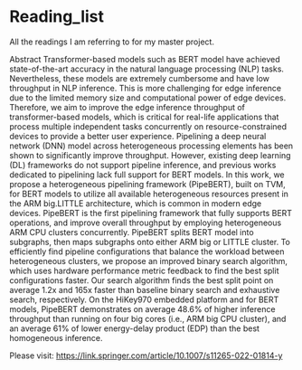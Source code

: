 # Reading_list
All the readings I am referring to for my master project. 

Abstract
Transformer-based models such as BERT model have achieved state-of-the-art accuracy in the natural language processing (NLP) tasks. Nevertheless, these models are extremely cumbersome and have low throughput in NLP inference. This is more challenging for edge inference due to the limited memory size and computational power of edge devices. Therefore, we aim to improve the edge inference throughput of transformer-based models, which is critical for real-life applications that process multiple independent tasks concurrently on resource-constrained devices to provide a better user experience. Pipelining a deep neural network (DNN) model across heterogeneous processing elements has been shown to significantly improve throughput. However, existing deep learning (DL) frameworks do not support pipeline inference, and previous works dedicated to pipelining lack full support for BERT models. In this work, we propose a heterogeneous pipelining framework (PipeBERT), built on TVM, for BERT models to utilize all available heterogeneous resources present in the ARM big.LITTLE architecture, which is common in modern edge devices. PipeBERT is the first pipelining framework that fully supports BERT operations, and improve overall throughput by employing heterogeneous ARM CPU clusters concurrently. PipeBERT splits BERT model into subgraphs, then maps subgraphs onto either ARM big or LITTLE cluster. To efficiently find pipeline configurations that balance the workload between heterogeneous clusters, we propose an improved binary search algorithm, which uses hardware performance metric feedback to find the best split configurations faster. Our search algorithm finds the best split point on average 1.2x and 165x faster than baseline binary search and exhaustive search, respectively. On the HiKey970 embedded platform and for BERT models, PipeBERT demonstrates on average 48.6% of higher inference throughput than running on four big cores (i.e., ARM big CPU cluster), and an average 61% of lower energy-delay product (EDP) than the best homogeneous inference.

Please visit: https://link.springer.com/article/10.1007/s11265-022-01814-y
